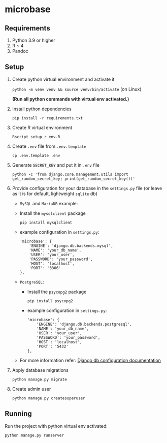 # microbase

## Requirements

1. Python 3.9 or higher
2. R ~ 4
3. Pandoc

## Setup

1. Create python virtual environment and activate it

   `python -m venv venv && source venv/bin/activate` (on Linux)

   **(Run all python commands with virtual env activated.)**

2. Install python dependencies

   `pip install -r requirements.txt`

3. Create R virtual environment

   `Rscript setup_r_env.R`

4. Create `.env` file from `.env.template`

   `cp .env.template .env`

5. Generate `SECRET_KEY` and put it in `.env` file

   `python -c 'from django.core.management.utils import get_random_secret_key; print(get_random_secret_key())'`

6. Provide configuration for your database in the `settings.py` file (or leave as it is for default, lightweight `sqlite` db)

   - `MySQL` and `MariaDB` example:

   - Install the `mysqlclient` package

     `pip install mysqlclient`

   - example configuration in `settings.py`:

     ```{python}
     'microbase': {
         'ENGINE': 'django.db.backends.mysql',
         'NAME': 'your_db_name',
         'USER': 'your_user',
         'PASSWORD': 'your_password',
         'HOST': 'localhost',
         'PORT': '3306'
     },
     ```

   - `PostgreSQL`:

     - Install the `psycopg2` package

       `pip install psycopg2`

     - example configuration in `settings.py`:

       ```{python}
       'microbase': {
           'ENGINE': 'django.db.backends.postgresql',
           'NAME': 'your_db_name',
           'USER': 'your_user',
           'PASSWORD': 'your_password',
           'HOST': 'localhost',
           'PORT': '5432'
       },
       ```

   - For more information refer: [Django db configuration documentation](https://docs.djangoproject.com/en/4.1/ref/databases/)

7. Apply database migrations

   `python manage.py migrate`

8. Create admin user

   `python manage.py createsuperuser`

## Running

Run the project with python virtual env activated:

`python manage.py runserver`
